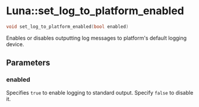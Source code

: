 # Luna::set_log_to_platform_enabled

```c++
void set_log_to_platform_enabled(bool enabled)
```

Enables or disables outputting log messages to platform's default logging device. 



## Parameters
### enabled
Specifies `true` to enable logging to standard output. Specify `false` to disable it. 

